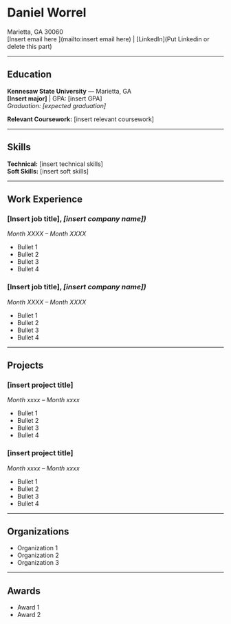 
# Daniel Worrel

Marietta, GA 30060  
[Insert email here ](mailto:insert email here) |  [LinkedIn](Put Linkedin or delete this part)

---

## Education
**Kennesaw State University** — Marietta, GA  
**[Insert major]** | GPA: [insert GPA]  
_Graduation: [expected graduation]_

**Relevant Coursework:** [insert relevant coursework]

---

## Skills
**Technical:** [insert technical skills]  
**Soft Skills:** [insert soft skills]  

---

## Work Experience

### [Insert job title], _[insert company name])_  
_Month XXXX – Month XXXX_  
- Bullet 1
- Bullet 2
- Bullet 3
- Bullet 4 


### [Insert job title], _[insert company name])_  
_Month XXXX – Month XXXX_  
- Bullet 1
- Bullet 2
- Bullet 3
- Bullet 4 

---
## Projects

### [insert project title]  
_Month xxxx – Month xxxx_  
- Bullet 1
- Bullet 2
- Bullet 3
- Bullet 4

### [insert project title]  
_Month xxxx – Month xxxx_  
- Bullet 1
- Bullet 2
- Bullet 3
- Bullet 4 


---

## Organizations
- Organization 1
- Organization 2
- Organization 3

---

## Awards
- Award 1
- Award 2 
